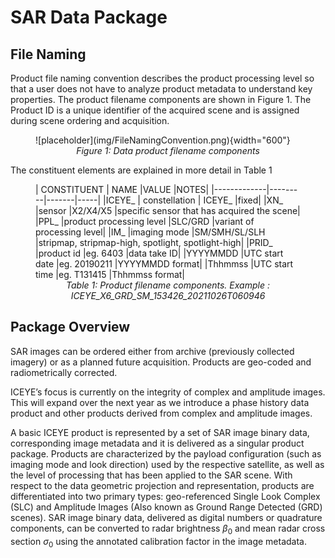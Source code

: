 # SAR Data Package

## File Naming
Product file naming convention describes the product processing level so that a user does not have to analyze product metadata to understand key properties. The product filename components are shown in Figure 1. The Product ID is a unique identifier of the acquired scene and is assigned during scene ordering and acquisition. 

<figure markdown>
![placeholder](img/FileNamingConvention.png){width="600"}
<figcaption align = "center"><em>Figure 1: Data product filename components</em></figcaption>
</figure> 
The constituent elements are explained in more detail in  Table 1

<figure markdown>
| CONSTITUENT |	NAME	|VALUE	|NOTES|
|-------------|---------|-------|-----|
|ICEYE_	      | constellation |	ICEYE_	|fixed|
|XN_	|sensor	|X2/X4/X5	|specific sensor that has acquired the scene|
|PPL_	|product processing level	|SLC/GRD	|variant of processing level|
|IM_	|imaging mode	|SM/SMH/SL/SLH	|stripmap, stripmap-high, spotlight, spotlight-high|
|PRID_	|product id	|eg. 6403	|data take ID|
|YYYYMMDD	|UTC start date	|eg. 20190211	|YYYYMMDD format|
|Thhmmss	|UTC start time	|eg. T131415	|Thhmmss format|

<figcaption align = "center"><em>Table 1: Product filename components. Example : ICEYE_X6_GRD_SM_153426_20211026T060946</em></figcaption>
</figure>

## Package Overview
<!-- Earth Observation Products are available in varying processing levels. The levels are defined by the Committee for Earth Observation Satellites[@ceoslevels] as :

* RAW Data - Data in their original packets, as received from a satellite. 
* Level 0 - Reconstructed unprocessed instrument data at full space time resolution with all available supplemental information to be used in subsequent processing (e.g., ephemeris, health and safety) appended. 
* Level 1 - Unpacked, reformatted level 0 data, with all supplemental information to be used in subsequent processing appended. Optional radiometric and geometric correction applied to produce parameters in physical units. Data generally presented as full time/space resolution. A wide variety of sub level products are possible. 
* Level 2 - Retrieved environmental variables (e.g., ocean wave height, soil moisture, ice concentration) at the same resolution and location as the level 1 source data. 
* Level 3 - Data or retrieved environmental variables which have been spatially and/or temporally re-sampled (i.e., derived from level 1 or 2 products). Such re-sampling may include averaging and compositing. 
* Level 4 - Model output or results from analyses of lower level data (i.e., variables that are not directly measured by the instruments, but are derived from these measurements).  -->

<!-- At the moment ICEYE provides its imagery products as CEOS Level 1.  -->

SAR images can be ordered either from archive (previously collected imagery) or as a planned future acquisition. Products are geo-coded and radiometrically corrected.

ICEYE’s focus is currently on the integrity of complex and amplitude images. This will expand over the next year as we introduce a phase history data product and other products derived from complex and amplitude images.
 
A basic ICEYE product is represented by a set of SAR image binary data, corresponding image metadata and it is delivered as a singular product package. Products are characterized by the payload configuration (such as imaging mode and look direction) used by the respective satellite, as well as the level of processing that has been applied to the SAR scene. With respect to the data geometric projection and representation, products are differentiated into two primary types: geo-referenced Single Look Complex (SLC) and Amplitude Images (Also known as Ground Range Detected (GRD) scenes). SAR image binary data, delivered as digital numbers or quadrature components, can be converted to radar brightness $\beta_0$ and mean radar cross section $\sigma_0$ using the annotated calibration factor in the image metadata.

